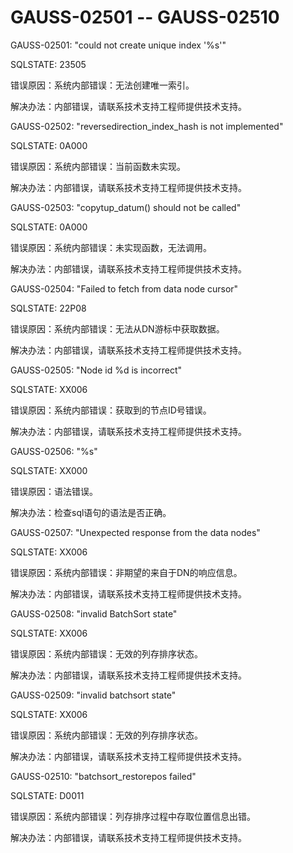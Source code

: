 # GAUSS-02501 -- GAUSS-02510

GAUSS-02501: "could not create unique index '%s'"

SQLSTATE: 23505

错误原因：系统内部错误：无法创建唯一索引。

解决办法：内部错误，请联系技术支持工程师提供技术支持。

GAUSS-02502: "reversedirection\_index\_hash is not implemented"

SQLSTATE: 0A000

错误原因：系统内部错误：当前函数未实现。

解决办法：内部错误，请联系技术支持工程师提供技术支持。

GAUSS-02503: "copytup\_datum\(\) should not be called"

SQLSTATE: 0A000

错误原因：系统内部错误：未实现函数，无法调用。

解决办法：内部错误，请联系技术支持工程师提供技术支持。

GAUSS-02504: "Failed to fetch from data node cursor"

SQLSTATE: 22P08

错误原因：系统内部错误：无法从DN游标中获取数据。

解决办法：内部错误，请联系技术支持工程师提供技术支持。

GAUSS-02505: "Node id %d is incorrect"

SQLSTATE: XX006

错误原因：系统内部错误：获取到的节点ID号错误。

解决办法：内部错误，请联系技术支持工程师提供技术支持。

GAUSS-02506: "%s"

SQLSTATE: XX000

错误原因：语法错误。

解决办法：检查sql语句的语法是否正确。

GAUSS-02507: "Unexpected response from the data nodes"

SQLSTATE: XX006

错误原因：系统内部错误：非期望的来自于DN的响应信息。

解决办法：内部错误，请联系技术支持工程师提供技术支持。

GAUSS-02508: "invalid BatchSort state"

SQLSTATE: XX006

错误原因：系统内部错误：无效的列存排序状态。

解决办法：内部错误，请联系技术支持工程师提供技术支持。

GAUSS-02509: "invalid batchsort state"

SQLSTATE: XX006

错误原因：系统内部错误：无效的列存排序状态。

解决办法：内部错误，请联系技术支持工程师提供技术支持。

GAUSS-02510: "batchsort\_restorepos failed"

SQLSTATE: D0011

错误原因：系统内部错误：列存排序过程中存取位置信息出错。

解决办法：内部错误，请联系技术支持工程师提供技术支持。

